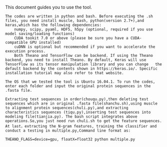  This document guides you to use the tool. 

	The codes are written in python and bash. Before executing the .sh files, you need install muscle, bash, python(version 2.7+),and keras,which has the following dependencies: 
		numpy, scipy, pyaml, HDF5, h5py (optional, required if you use model saving/loading functions)
		CUDA tookit 7.0 or above (please be sure you have a CUDA-compatible GPU installed)
		cuDNN is optional but recommended if you want to accelerate the execution process. 
		Both Theano and TensorFlow can be backend. If using the Theano backend, you need to install Theano. By default, Keras will use TensorFlow as its tensor manipulation library and you can change   the default backend by the contents shown in https://keras.io/. Specific installation tutorial may also refer to that website.   

	The OS that we tested the tool is Ubuntu 16.04.1. To run the codes, enter each folder and input the original protein sequences in the .fasta file.

	Extracting test sequences in order(chouqu.py),then deleting test sequences which are in original .fasta file(shanchu.sh),using muscle to alignment protein sequences(chuli.py),and extracting characteristics sequences (tiqu.py),inserting test sequences into modeling file(tianjia.py). The bash script integrates above operations.So,you just need run chuli.sh to get the feature sequences. At last，extracting the N-gram features, training the classifier and conduct a testing in multiple.py,Command line format as:

	THEANO_FLAGS=device=gpu, floatX=float32 python multiple.py
